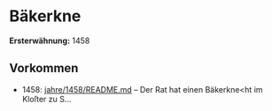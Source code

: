 # Bäkerkne

**Ersterwähnung:** 1458

## Vorkommen
- 1458: [jahre/1458/README.md](../jahre/1458/README.md) – Der Rat hat einen Bäkerkne<ht im Kloſter zu
S...
